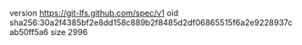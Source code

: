 version https://git-lfs.github.com/spec/v1
oid sha256:30a2f4385bf2e8dd158c889b2f8485d2df06865515f6a2e9228937cab50ff5a6
size 2996
